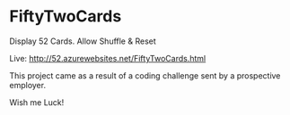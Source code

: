 # FiftyTwoCards
Display 52 Cards.  Allow Shuffle &amp; Reset

Live: http://52.azurewebsites.net/FiftyTwoCards.html

This project came as a result of a coding challenge sent by a prospective employer. 

Wish me Luck!
